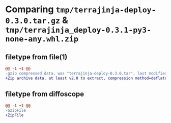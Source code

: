 # Comparing `tmp/terrajinja-deploy-0.3.0.tar.gz` & `tmp/terrajinja_deploy-0.3.1-py3-none-any.whl.zip`

## filetype from file(1)

```diff
@@ -1 +1 @@
-gzip compressed data, was "terrajinja-deploy-0.3.0.tar", last modified: Fri May 31 09:00:57 2024, max compression
+Zip archive data, at least v2.0 to extract, compression method=deflate
```

## filetype from diffoscope

```diff
@@ -1 +1 @@
-GzipFile
+ZipFile
```


